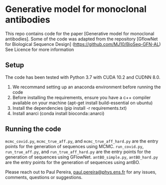 # Generative model for monoclonal antibodies

This repo contains code for the paper [Generative model for monoclonal antibodies].
Some of the code was adapted from the repository [GflowNet for Biological Sequence Design] (https://github.com/MJ10/BioSeq-GFN-AL)
See Licence for more information

## Setup
The code has been tested with Python 3.7 with CUDA 10.2 and CUDNN 8.0.

1. We recommand setting up an anaconda environment before running the code
2. Before installing the requirements, ensure you have a c++ compiler available on your machine (apt-get install build-essential on ubuntu)
3. Install the dependencies (pip install -r requirements.txt)
4. Install anarci (conda install bioconda::anarci)

## Running the code
`mcmc_covid.py`, `mcmc_true_aff.py`, and `mcmc_true_aff_hard.py` are the entry points for the generation of sequences using MCMC.
`run_covid.py`, `run_true_aff.py`, and `run_true_aff_hard.py` are the entry points for the generation of sequences using GFlowNet.
`antBO_simple.py`, `antBO_hard.py` are the entry points for the generation of sequences using antBO.

Please reach out to Paul Pereira, [paul.pereira@phys.ens.fr](paul.pereira@phys.ens.fr) for any issues, comments, questions or suggestions.
